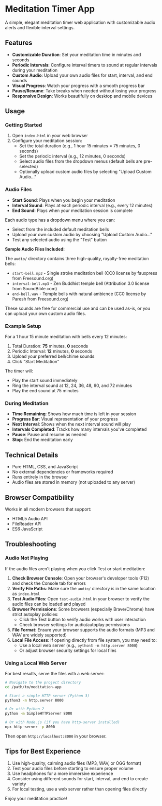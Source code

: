 # Meditation Timer App

A simple, elegant meditation timer web application with customizable audio alerts and flexible interval settings.

## Features

- **Customizable Duration**: Set your meditation time in minutes and seconds
- **Periodic Intervals**: Configure interval timers to sound at regular intervals during your meditation
- **Custom Audio**: Upload your own audio files for start, interval, and end sounds
- **Visual Progress**: Watch your progress with a smooth progress bar
- **Pause/Resume**: Take breaks when needed without losing your progress
- **Responsive Design**: Works beautifully on desktop and mobile devices

## Usage

### Getting Started

1. Open `index.html` in your web browser
2. Configure your meditation session:
   - Set the total duration (e.g., 1 hour 15 minutes = 75 minutes, 0 seconds)
   - Set the periodic interval (e.g., 12 minutes, 0 seconds)
   - Select audio files from the dropdown menus (default bells are pre-selected)
   - Optionally upload custom audio files by selecting "Upload Custom Audio..."

### Audio Files

- **Start Sound**: Plays when you begin your meditation
- **Interval Sound**: Plays at each periodic interval (e.g., every 12 minutes)
- **End Sound**: Plays when your meditation session is complete

Each audio type has a dropdown menu where you can:

- Select from the included default meditation bells
- Upload your own custom audio by choosing "Upload Custom Audio..."
- Test any selected audio using the "Test" button

**Sample Audio Files Included:**

The `audio/` directory contains three high-quality, royalty-free meditation bells:

- `start-bell.mp3` - Single stroke meditation bell (CC0 license by fauxpress from Freesound.org)
- `interval-bell.mp3` - Zen Buddhist temple bell (Attribution 3.0 license from SoundBible.com)
- `end-bell.wav` - Temple bells with natural ambience (CC0 license by Paresh from Freesound.org)

These sounds are free for commercial use and can be used as-is, or you can upload your own custom audio files.


### Example Setup

For a 1 hour 15 minute meditation with bells every 12 minutes:

1. Total Duration: **75** minutes, **0** seconds
2. Periodic Interval: **12** minutes, **0** seconds
3. Upload your preferred bell/chime sounds
4. Click "Start Meditation"

The timer will:
- Play the start sound immediately
- Ring the interval sound at 12, 24, 36, 48, 60, and 72 minutes
- Play the end sound at 75 minutes

### During Meditation

- **Time Remaining**: Shows how much time is left in your session
- **Progress Bar**: Visual representation of your progress
- **Next Interval**: Shows when the next interval sound will play
- **Intervals Completed**: Tracks how many intervals you've completed
- **Pause**: Pause and resume as needed
- **Stop**: End the meditation early

## Technical Details

- Pure HTML, CSS, and JavaScript
- No external dependencies or frameworks required
- Runs entirely in the browser
- Audio files are stored in memory (not uploaded to any server)

## Browser Compatibility

Works in all modern browsers that support:
- HTML5 Audio API
- FileReader API
- ES6 JavaScript

## Troubleshooting

### Audio Not Playing

If the audio files aren't playing when you click Test or start meditation:

1. **Check Browser Console**: Open your browser's developer tools (F12) and check the Console tab for errors
2. **Verify File Paths**: Make sure the `audio/` directory is in the same location as `index.html`
3. **Test Audio Files**: Open `test-audio.html` in your browser to verify the audio files can be loaded and played
4. **Browser Permissions**: Some browsers (especially Brave/Chrome) have strict autoplay policies:
   - Click the Test button to verify audio works with user interaction
   - Check browser settings for audio/autoplay permissions
5. **File Format**: Ensure your browser supports the audio formats (MP3 and WAV are widely supported)
6. **Local File Access**: If opening directly from file system, you may need to:
   - Use a local web server (e.g., `python3 -m http.server 8000`)
   - Or adjust browser security settings for local files

### Using a Local Web Server

For best results, serve the files with a web server:

```bash
# Navigate to the project directory
cd /path/to/meditation-app

# Start a simple HTTP server (Python 3)
python3 -m http.server 8000

# Or with Python 2
python -m SimpleHTTPServer 8000

# Or with Node.js (if you have http-server installed)
npx http-server -p 8000
```

Then open `http://localhost:8000` in your browser.

## Tips for Best Experience

1. Use high-quality, calming audio files (MP3, WAV, or OGG format)
2. Test your audio files before starting to ensure proper volume
3. Use headphones for a more immersive experience
4. Consider using different sounds for start, interval, and end to create variety
5. For local testing, use a web server rather than opening files directly

Enjoy your meditation practice!

